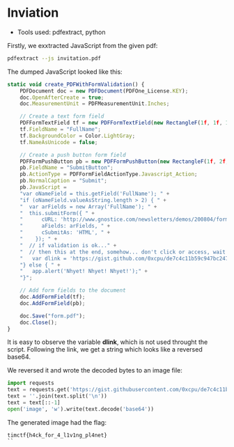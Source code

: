 Inviation
=====

* Tools used: pdfextract, python

Firstly, we exxtracted JavaScript from the given pdf:
```sh
pdfextract --js invitation.pdf
```

The dumped JavaScript looked like this:
```js
static void create_PDFWithFormValidation() {
    PDFDocument doc = new PDFDocument(PDFOne_License.KEY);
    doc.OpenAfterCreate = true;
    doc.MeasurementUnit = PDFMeasurementUnit.Inches;

    // Create a text form field
    PDFFormTextField tf = new PDFFormTextField(new RectangleF(1f, 1f, 1f, 0.3f));
    tf.FieldName = "FullName";
    tf.BackgroundColor = Color.LightGray;
    tf.NameAsUnicode = false;

    // Create a push button form field
    PDFFormPushButton pb = new PDFFormPushButton(new RectangleF(1f, 2f, 1f, 0.3f));
    pb.FieldName = "SubmitButton";
    pb.ActionType = PDFFormFieldActionType.Javascript_Action;
    pb.NormalCaption = "Submit";
    pb.JavaScript =
	"var oNameField = this.getField('FullName'); " +
	"if (oNameField.valueAsString.length > 2) { " +
	"  var arFields = new Array('FullName'); " +
	"  this.submitForm({ " +
	"      cURL: 'http://www.gnostice.com/newsletters/demos/200804/forms_test.asp', " +
	"      aFields: arFields, " +
	"      cSubmitAs: 'HTML', " +
	"    }); " +
	"  // if validation is ok..." +
	"  // then this at the end, somehow... don't click or access, wait until I learn JS and how it works in PDF!!!!!!!!!" +
	"   var dlink = 'https://gist.github.com/0xcpu/de7c4c11b59c947bc247ae6d71c9348f';" +
	"} else { " +
	"   app.alert('Nhyet! Nhyet! Nhyet!');" +
	"}";

    // Add form fields to the document
    doc.AddFormField(tf);
    doc.AddFormField(pb);

    doc.Save("form.pdf");
    doc.Close();
}
```

It is easy to observe the variable __dlink__, which is not used throught the script.
Following the link, we get a string which looks like a reversed base64.

We reversed it and wrote the decoded bytes to an image file:

```python
import requests
text = requests.get('https://gist.githubusercontent.com/0xcpu/de7c4c11b59c947bc247ae6d71c9348f/raw/9aa9c366ad72b04e6d072b22d77a370524de2f59/panda.txt').text
text = ''.join(text.split('\n'))
text = text[::-1]
open('image', 'w').write(text.decode('base64'))
```

The generated image had the flag:

```
timctf{h4ck_for_4_l1v1ng_pl4net}
``
